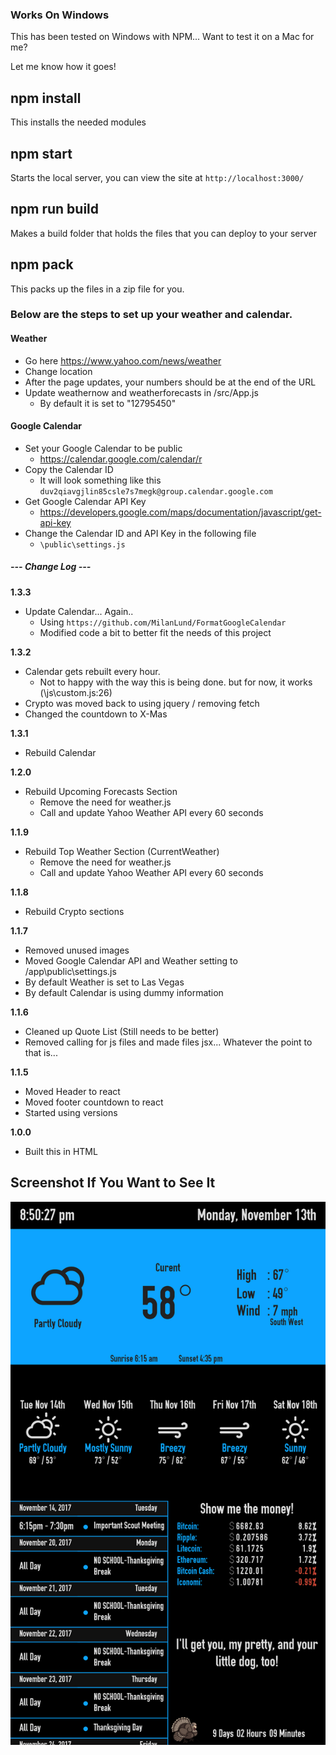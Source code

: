 ### Works On Windows
This has been tested on Windows with NPM...  Want to test it on a Mac for me? 

Let me know how it goes! 

## npm install 
This installs the needed modules

## npm start 
Starts the local server, you can view the site at `http://localhost:3000/`

## npm run build
Makes a build folder that holds the files that you can deploy to your server

## npm pack 
This packs up the files in a zip file for you. 

 
### Below are the steps to set up your weather and calendar.
 
#### Weather  
* Go here https://www.yahoo.com/news/weather 
* Change location  
* After the page updates, your numbers should be at the end of the URL
* Update weathernow and weatherforecasts in /src/App.js
  * By default it is set to "12795450"
 
#### Google Calendar 
* Set your Google Calendar to be public 
  * https://calendar.google.com/calendar/r
*  Copy the Calendar ID 
   *   It will look something like this `duv2qiavgjlin85csle7s7megk@group.calendar.google.com`
* Get Google Calendar API Key 
  * https://developers.google.com/maps/documentation/javascript/get-api-key
* Change the Calendar ID and API Key in the following file
  * `\public\settings.js`

 
 
 
 
##### --- Change Log --- 

 **1.3.3** 
* Update Calendar... Again.. 
    * Using `https://github.com/MilanLund/FormatGoogleCalendar`
    * Modified code a bit to better fit the needs of this project

 **1.3.2** 
* Calendar gets rebuilt every hour.
    * Not to happy with the way this is being done. but for now, it works (\js\custom.js:26)
* Crypto was moved back to using jquery / removing fetch 
* Changed the countdown to X-Mas


 **1.3.1** 
* Rebuild Calendar

 **1.2.0** 
* Rebuild Upcoming Forecasts Section  
  * Remove the need for weather.js 
  * Call and update Yahoo Weather API every 60 seconds 


**1.1.9** 
* Rebuild Top Weather Section (CurrentWeather) 
  * Remove the need for weather.js 
  * Call and update Yahoo Weather API every 60 seconds 
 
 
**1.1.8** 
* Rebuild Crypto sections  
 
**1.1.7** 
* Removed unused images  
* Moved Google Calendar API and Weather setting to /app\public\settings.js 
 * By default Weather is set to Las Vegas 
 * By default Calendar is using dummy information  
 
**1.1.6** 
* Cleaned up Quote List (Still needs to be better) 
* Removed calling for js files and made files jsx... Whatever the point to that is... 
 
**1.1.5** 
* Moved Header to react  
* Moved footer countdown to react  
* Started using versions  
 
 
**1.0.0** 
* Built this in HTML  
 
 
 
## Screenshot If You Want to See It 
![Alt text](/public/assets/img/screenshot.png) 